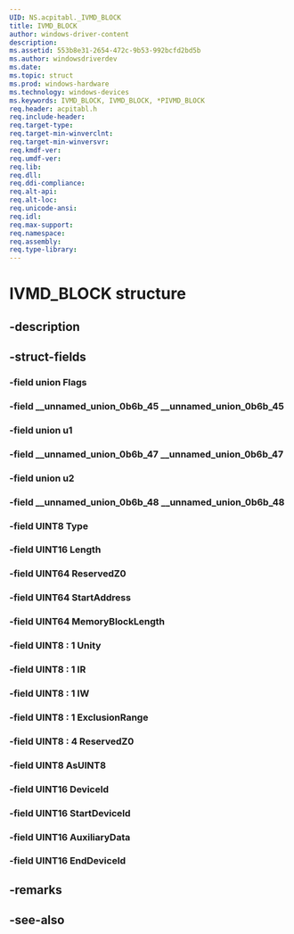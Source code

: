 ```yaml
---
UID: NS.acpitabl._IVMD_BLOCK
title: IVMD_BLOCK
author: windows-driver-content
description: 
ms.assetid: 553b8e31-2654-472c-9b53-992bcfd2bd5b
ms.author: windowsdriverdev
ms.date: 
ms.topic: struct
ms.prod: windows-hardware
ms.technology: windows-devices
ms.keywords: IVMD_BLOCK, IVMD_BLOCK, *PIVMD_BLOCK
req.header: acpitabl.h
req.include-header:
req.target-type:
req.target-min-winverclnt:
req.target-min-winversvr:
req.kmdf-ver:
req.umdf-ver:
req.lib:
req.dll:
req.ddi-compliance:
req.alt-api:
req.alt-loc:
req.unicode-ansi:
req.idl:
req.max-support:
req.namespace:
req.assembly:
req.type-library:
---
```


# IVMD_BLOCK structure

## -description



## -struct-fields

### -field union Flags			
 	
### -field __unnamed_union_0b6b_45 __unnamed_union_0b6b_45			
 	
### -field union u1			
 	
### -field __unnamed_union_0b6b_47 __unnamed_union_0b6b_47			
 	
### -field union u2			
 	
### -field __unnamed_union_0b6b_48 __unnamed_union_0b6b_48			
 	
### -field UINT8 Type			
 	
### -field UINT16 Length			
 	
### -field UINT64 ReservedZ0			
 	
### -field UINT64 StartAddress			
 	
### -field UINT64 MemoryBlockLength			
 	
### -field UINT8  : 1 Unity			
 	
### -field UINT8  : 1 IR			
 	
### -field UINT8  : 1 IW			
 	
### -field UINT8  : 1 ExclusionRange			
 	
### -field UINT8  : 4 ReservedZ0			
 	
### -field UINT8 AsUINT8			
 	
### -field UINT16 DeviceId			
 	
### -field UINT16 StartDeviceId			
 	
### -field UINT16 AuxiliaryData			
 	
### -field UINT16 EndDeviceId			
 	
## -remarks

## -see-also